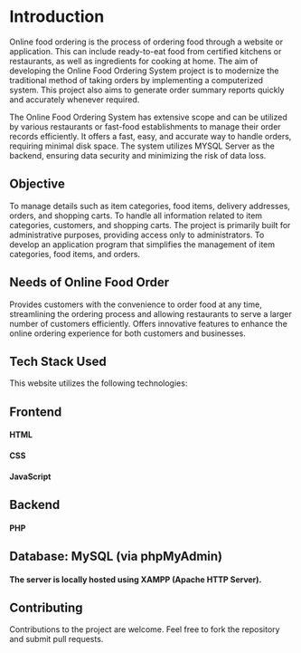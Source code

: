 # Introduction
Online food ordering is the process of ordering food through a website or application. This can include ready-to-eat food from certified kitchens or restaurants, as well as ingredients for cooking at home. The aim of developing the Online Food Ordering System project is to modernize the traditional method of taking orders by implementing a computerized system. This project also aims to generate order summary reports quickly and accurately whenever required.

The Online Food Ordering System has extensive scope and can be utilized by various restaurants or fast-food establishments to manage their order records efficiently. It offers a fast, easy, and accurate way to handle orders, requiring minimal disk space. The system utilizes MYSQL Server as the backend, ensuring data security and minimizing the risk of data loss.

## Objective
To manage details such as item categories, food items, delivery addresses, orders, and shopping carts.
To handle all information related to item categories, customers, and shopping carts.
The project is primarily built for administrative purposes, providing access only to administrators.
To develop an application program that simplifies the management of item categories, food items, and orders.

## Needs of Online Food Order
Provides customers with the convenience to order food at any time, streamlining the ordering process and allowing restaurants to serve a larger number of customers efficiently.
Offers innovative features to enhance the online ordering experience for both customers and businesses.

## Tech Stack Used
This website utilizes the following technologies:

## Frontend
#### HTML
#### CSS
#### JavaScript
 ## Backend
#### PHP
## Database: MySQL (via phpMyAdmin)
#### The server is locally hosted using XAMPP (Apache HTTP Server).

## Contributing
Contributions to the project are welcome. Feel free to fork the repository and submit pull requests.
